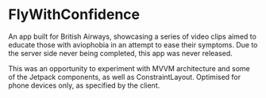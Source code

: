 # FlyWithConfidence

An app built for British Airways, showcasing a series of video clips aimed to educate those with aviophobia in an attempt to ease their symptoms. Due to the server side never being completed, this app was never released. 

This was an opportunity to experiment with MVVM architecture and some of the Jetpack components, as well as ConstraintLayout. Optimised for phone devices only, as specified by the client.
